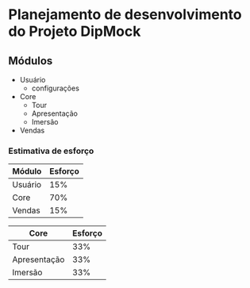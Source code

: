 # Planejamento de desenvolvimento do Projeto DipMock

## Módulos
* Usuário
  * configurações
* Core
  * Tour
  * Apresentação
  * Imersão
* Vendas

### Estimativa de esforço

Módulo | Esforço
-------|--------
Usuário | 15%
Core | 70%
Vendas | 15%

Core | Esforço
-------|--------
Tour | 33%
Apresentação | 33%
Imersão | 33%

